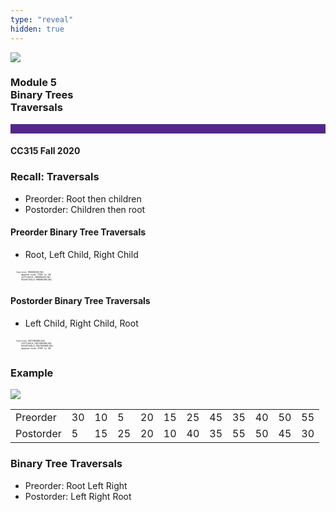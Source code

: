 ```yaml
---
type: "reveal"
hidden: true
---
```


<section>
<img class="stretch plain" src="/images/core-logo-on-white.png">
<h3> Module 5 <br> Binary Trees <br> Traversals </h3>
<hr style="height:15px;color:512888;background-color:512888;">
<h4>CC315 Fall 2020</h4>
</section> 

<section>
<h3>Recall: Traversals</h3>
<ul>
<li>Preorder: Root then children</li>
<li>Postorder: Children then root</li>
</ul>
</section>

<section>
<h4>Preorder Binary Tree Traversals</h4>
<ul>
<li>Root, Left Child, Right Child</li>
</ul>
<pre class="" style="font-size: .3em; width: 40%"><code class="python">
    function PREORDER(SB)
        append node ITEM to SB
        LEFTCHILD.PREORDER(SB)
        RIGHTCHILD.PREORDER(SB)
 </code></pre>
</section>

<section>
<h4>Postorder Binary Tree Traversals</h4>
<ul>
<li>Left Child, Right Child, Root</li>
</ul>
<pre class="" style="font-size: .3em; width: 40%"><code class="python">
    function POSTORDER(SB)
        LEFTCHILD.POSTORDER(SB)
        RIGHTCHILD.POSTORDER(SB)
        append node ITEM to SB
 </code></pre>
</section>

<section>
<h3> Example </h3>
<img class="stretch plain" src="/images/315_4.3_binTrav.svg">
<small>
<table>
<tr>
<td>Preorder</td><td> 30 </td><td> 10 </td><td> 5 </td><td> 20 </td><td> 15 </td><td> 25 </td><td> 45 </td><td> 35 </td><td> 40 </td><td> 50 </td><td> 55 </td></tr>
<tr>
<td>Postorder</td><td> 5 </td><td> 15 </td><td> 25 </td><td> 20 </td><td> 10 </td><td> 40 </td><td> 35 </td><td> 55 </td><td> 50 </td><td> 45 </td><td> 30 </td>
</tr>
</table>
</small>
</section>

<section>
<h3>Binary Tree Traversals</h3>
<ul>
<li>Preorder: Root Left Right</li>
<li>Postorder: Left Right Root</li>
</ul>
</section>